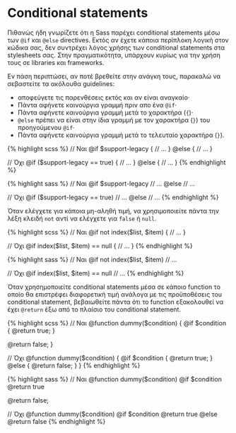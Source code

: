 
# Conditional statements

Πιθανώς ήδη γνωρίζετε ότι η Sass παρέχει conditional statements μέσω των `@if` και `@else` directives. Εκτός αν έχετε κάποια περίπλoκη λογική στον κώδικα σας, δεν συντρέχει λόγος χρήσης των conditional statements στα stylesheets σας. Στην πραγματικότητα, υπάρχουν κυρίως για την χρήση τους σε libraries και frameworks.

Εν πάση περιπτώσει, αν ποτέ βρεθείτε στην ανάγκη τους, παρακαλώ να σεβαστείτε τα ακόλουθα guidelines:

* αποφεύγετε τις παρενθέσεις εκτός και αν είναι αναγκαίο·
* Πάντα αφήνετε καινούργια γραμμή πριν απο ένα `@if`·
* Πάντα αφήνετε καινούργια γραμμή μετά το χαρακτήρα (`{`)·
* `@else` πρέπει να είναι στην ίδια γραμμή με τον χαρακτήρα (`}`) του προηγούμενου `@if`·
* Πάντα αφήνετε καινούργια γραμμή μετά το τελευταίο χαρακτήρα (`}`).

<div class="code-block">
  <div class="code-block__wrapper" data-syntax="scss">
{% highlight scss %}
// Ναι
@if $support-legacy {
  // ...
} @else {
  // ...
}

// Όχι
@if ($support-legacy == true) {
  // ...
}
@else {
  // ...
}
{% endhighlight %}
  </div>
  <div class="code-block__wrapper" data-syntax="sass">
{% highlight sass %}
// Ναι
@if $support-legacy
  // ...
@else
  // ...

// Όχι
@if ($support-legacy == true)
  // ...
@else
  // ...
{% endhighlight %}
  </div>
</div>

Όταν ελέγχετε για κάποια μη-αληθή τιμή, να χρησιμοποιείτε πάντα την λέξη κλειδή `not` αντί να ελέγχετε για `false` ή `null`.

<div class="code-block">
  <div class="code-block__wrapper" data-syntax="scss">
{% highlight scss %}
// Ναι
@if not index($list, $item) {
  // ...
}

// Όχι
@if index($list, $item) == null {
  // ...
}
{% endhighlight %}
  </div>
  <div class="code-block__wrapper" data-syntax="sass">
{% highlight sass %}
// Ναι
@if not index($list, $item)
  // ...

// Όχι
@if index($list, $item) == null
  // ...
{% endhighlight %}
  </div>
</div>

Όταν χρησημοποιείτε conditional statements μέσα σε κάποιο function το οποίο θα επιστρέφει διαφορετική τιμή ανάλογα με τις προϋποθέσεις του conditional statement, βεβαιωθείτε πάντα ότι το function εξακολουθεί να έχει `@return` έξω από το πλαίσιο του conditional statement.

<div class="code-block">
  <div class="code-block__wrapper" data-syntax="scss">
{% highlight scss %}
// Ναι
@function dummy($condition) {
  @if $condition {
    @return true;
  }

  @return false;
}

// Όχι
@function dummy($condition) {
  @if $condition {
    @return true;
  } @else {
    @return false;
  }
}
{% endhighlight %}
  </div>
  <div class="code-block__wrapper" data-syntax="sass">
{% highlight sass %}
// Ναι
@function dummy($condition)
  @if $condition
    @return true

  @return false;

// Όχι
@function dummy($condition)
  @if $condition
    @return true
  @else
    @return false
{% endhighlight %}
  </div>
</div>
